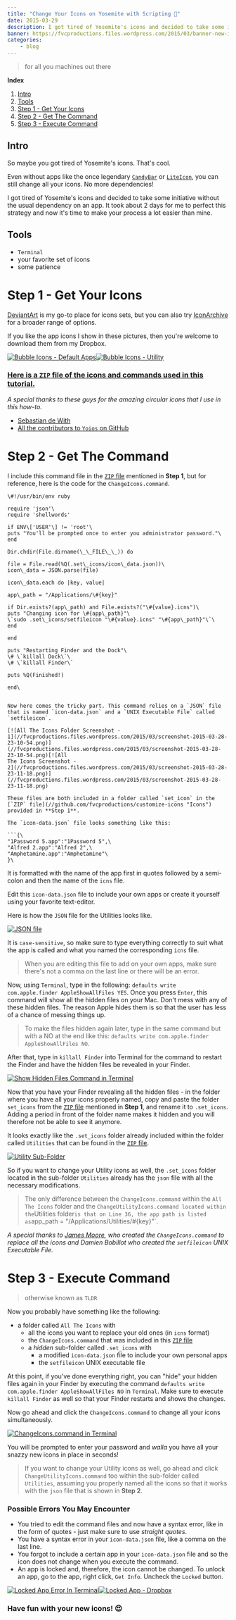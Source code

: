 ```yaml
---
title: "Change Your Icons on Yosemite with Scripting 🔧"
date: 2015-03-29
description: I got tired of Yosemite's icons and decided to take some initiative without the usual dependency on an app. It took about 2 days for me to perfect this strategy and now it's time to make your process a lot easier than mine.
banner: https://fvcproductions.files.wordpress.com/2015/03/banner-new-icons.png?w=1024&h=435&crop=1
categories:
    - blog
---
```


> for all you machines out there

**Index**

1. [Intro](#section-intro)
2. [Tools](#section-tools)
3. [Step 1 - Get Your Icons](#section-step1)
4. [Step 2 - Get The Command](#section-step2)
5. [Step 3 - Execute Command](#section-step3)

## Intro

So maybe you got tired of Yosemite's icons. That's cool.

Even without apps like the once legendary [`CandyBar`](//www.panic.com/blog/candybar-mountain-lion-and-beyond/ "CandyBar") or [`LiteIcon`](//www.freemacsoft.net/liteicon/ "LiteIcon"), you can still change all your icons. No more dependencies!

I got tired of Yosemite's icons and decided to take some initiative without the usual dependency on an app. It took about 2 days for me to perfect this strategy and now it's time to make your process a lot easier than mine.

## Tools

* `Terminal`
* your favorite set of icons
* some patience

# Step 1 - Get Your Icons

[DeviantArt](//www.deviantart.com "DeviantArt") is my go-to place for icons sets, but you can also try [IconArchive](//www.iconarchive.com/ "IconArchive") for a broader range of options.

If you like the app icons I show in these pictures, then you're welcome to download them from my Dropbox.

[![Bubble Icons - Default
Apps](//fvcproductions.files.wordpress.com/2015/03/screenshot-2015-03-27-11-32-49.png)](//fvcproductions.files.wordpress.com/2015/03/screenshot-2015-03-27-11-32-49.png)[![Bubble
Icons -
Utility](//fvcproductions.files.wordpress.com/2015/03/screenshot-2015-03-27-11-47-53.png)](//fvcproductions.files.wordpress.com/2015/03/screenshot-2015-03-27-11-47-53.png)

### [Here is a `ZIP` file of the icons and commands used in this tutorial.](//github.com/fvcproductions/customize-icons "Icons")

_A special thanks to these guys for the amazing circular icons that I use in this how-to._

* [Sebastian de With](//dewith.com/ "deWith")
* [All the contributors to `Yoios` on GitHub](//github.com/mmarfil/yoios "Yoios")

# Step 2 - Get The Command

I include this command file in the [`ZIP` file](//github.com/fvcproductions/customize-icons "Icons") mentioned in **Step 1**, but for reference, here is the code for the `ChangeIcons.command`.

````
\#!/usr/bin/env ruby

require 'json'\
require 'shellwords'

if ENV\['USER'\] != 'root'\
puts "You'll be prompted once to enter you administrator password."\
end

Dir.chdir(File.dirname(\_\_FILE\_\_)) do

file = File.read(%Q(.set\_icons/icon\_data.json))\
icon\_data = JSON.parse(file)

icon\_data.each do |key, value|

app\_path = "/Applications/\#{key}"

if Dir.exists?(app\_path) and File.exists?("\#{value}.icns")\
puts "Changing icon for \#{app\_path}"\
\`sudo .set\_icons/setfileicon "\#{value}.icns" "\#{app\_path}"\`\
end

end

puts "Restarting Finder and the Dock"\
\# \`killall Dock\`\
\# \`killall Finder\`

puts %Q(Finished!)

end\


Now here comes the tricky part. This command relies on a `JSON` file
that is named `icon-data.json` and a `UNIX Executable File` called
`setfileicon`.

[![All The Icons Folder Screenshot -
1](//fvcproductions.files.wordpress.com/2015/03/screenshot-2015-03-28-23-10-54.png)](//fvcproductions.files.wordpress.com/2015/03/screenshot-2015-03-28-23-10-54.png)[![All
The Icons Screenshot -
2](//fvcproductions.files.wordpress.com/2015/03/screenshot-2015-03-28-23-11-18.png)](//fvcproductions.files.wordpress.com/2015/03/screenshot-2015-03-28-23-11-18.png)

These files are both included in a folder called `set_icon` in the
[`ZIP` file](//github.com/fvcproductions/customize-icons "Icons")
provided in **Step 1**.

The `icon-data.json` file looks something like this:

```{\
"1Password 5.app":"1Password 5",\
"Alfred 2.app":"Alfred 2",\
"Amphetamine.app":"Amphetamine"\
}\
````

It is formatted with the name of the app first in quotes followed by a semi-colon and then the name of the `icns` file.

Edit this `icon-data.json` file to include your own apps or create it yourself using your favorite text-editor.

Here is how the `JSON` file for the Utilities looks like.

[![JSON
file](//fvcproductions.files.wordpress.com/2015/03/screenshot-2015-03-28-23-49-06.png)](//fvcproductions.files.wordpress.com/2015/03/screenshot-2015-03-28-23-49-06.png)

It is `case-sensitive`, so make sure to type everything correctly to suit what the app is called and what you named the corresponding `icns` file.

> When you are editing this file to add on your own apps, make sure there's not a comma on the last line or there will be an error.

Now, using `Terminal`, type in the following: `defaults write com.apple.finder AppleShowAllFiles YES`. Once you press `Enter`, this command will show all the hidden files on your Mac. Don't mess with any of these hidden files. The reason Apple hides them is so that the user has less of a chance of messing things up.

> To make the files hidden again later, type in the same command but with a NO at the end like this: `defaults write com.apple.finder AppleShowAllFiles NO`.

After that, type in `killall Finder` into Terminal for the command to restart the Finder and have the hidden files be revealed in your Finder.

[![Show Hidden Files Command in
Terminal](//fvcproductions.files.wordpress.com/2015/03/screenshot-2015-03-29-00-21-37.png)](//fvcproductions.files.wordpress.com/2015/03/screenshot-2015-03-29-00-21-37.png)

Now that you have your Finder revealing all the hidden files - in the folder where you have all your icons properly named, copy and paste the folder `set_icons` from the [`ZIP` file](//github.com/fvcproductions/customize-icons "Icons") mentioned in **Step 1**, and rename it to `.set_icons`. Adding a period in front of the folder name makes it hidden and you will therefore not be able to see it anymore.

It looks exactly like the `.set_icons` folder already included within the folder called `Utilities` that can be found in the [`ZIP` file](//github.com/fvcproductions/customize-icons "Icons").

[![Utility
Sub-Folder](//fvcproductions.files.wordpress.com/2015/03/screenshot-2015-03-28-23-11-42.png)](//fvcproductions.files.wordpress.com/2015/03/screenshot-2015-03-28-23-11-42.png)

So if you want to change your Utility icons as well, the `.set_icons` folder located in the sub-folder `Utilities` already has the `json` file with all the necessary modifications.

> The only difference between the `ChangeIcons.command` within the `All The Icons` folder and the `ChangeUtilityIcons.command located within the`Utilities folder`is that on Line 36, the app path is listed as`app_path = "/Applications/Utilities/\#{key}"\`.

_A special thanks to [James Moore](//twitter.com/foozmeat "James Moore"), who created the `ChangeIcons.command` to replace all the icons and Damien Bobillot who created the `setfileicon` UNIX Executable File._

# Step 3 - Execute Command

> otherwise known as `TLDR`

Now you probably have something like the following:

* a folder called `All The Icons` with
  * all the icons you want to replace your old ones (in `icns` format)
  * the `ChangeIcons.command` that was included in this [`ZIP` file](//github.com/fvcproductions/customize-icons "Icons")
  * a _hidden_ sub-folder called `.set_icons` with
    * a modified `icon-data.json` file to include your own personal apps
    * the `setfileicon` UNIX executable file

At this point, if you've done everything right, you can "hide" your hidden files again in your Finder by executing the command `defaults write com.apple.finder AppleShowAllFiles NO` in `Terminal`. Make sure to execute `killall Finder` as well so that your Finder restarts and shows the changes.

Now go ahead and click the `ChangeIcons.command` to change all your icons simultaneously.

[![ChangeIcons.command in
Terminal](//fvcproductions.files.wordpress.com/2015/03/screenshot-2015-03-29-00-01-44.png)](//fvcproductions.files.wordpress.com/2015/03/screenshot-2015-03-29-00-01-44.png)

You will be prompted to enter your password and _walla_ you have all your snazzy new icons in place in seconds!

> If you want to change your Utility icons as well, go ahead and click `ChangeUtilityIcons.command` too within the sub-folder called `Utilities`, assuming you properly named all the icons so that it works with the `json` file that is shown in **Step 2**.

### **Possible Errors You May Encounter**

* You tried to edit the command files and now have a syntax error, like in the form of quotes - just make sure to use _straight quotes_.
* You have a syntax error in your `icon-data.json` file, like a comma on the last line.
* You forgot to include a certain app in your `icon-data.json` file and so the icon does not change when you execute the command.
* An app is locked and, therefore, the icon cannot be changed. To unlock an app, go to the app, right click, `Get Info`. Uncheck the `Locked` button.

[![Locked App Error In
Terminal](//fvcproductions.files.wordpress.com/2015/03/screenshot-2015-03-29-00-01-54.png)](//fvcproductions.files.wordpress.com/2015/03/screenshot-2015-03-29-00-01-54.png)[![Locked
App -
Dropbox](//fvcproductions.files.wordpress.com/2015/03/screenshot-2015-03-29-00-09-37.png)](//fvcproductions.files.wordpress.com/2015/03/screenshot-2015-03-29-00-09-37.png)

### Have fun with your new icons! 😍
